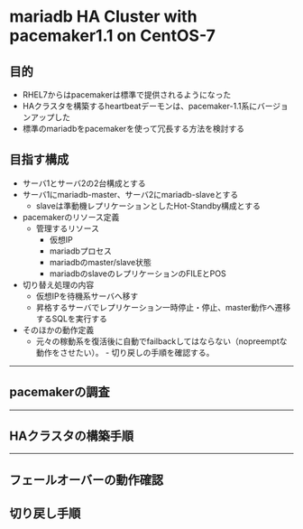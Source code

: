 # mariadb HA Cluster with pacemaker1.1 on CentOS-7

## 目的

- RHEL7からはpacemakerは標準で提供されるようになった
- HAクラスタを構築するheartbeatデーモンは、pacemaker-1.1系にバージョンアップした
- 標準のmariadbをpacemakerを使って冗長する方法を検討する

## 目指す構成

- サーバ1とサーバ2の2台構成とする
- サーバ1にmariadb-master、サーバ2にmariadb-slaveとする
  - slaveは準動機レプリケーションとしたHot-Standby構成とする
- pacemakerのリソース定義
  - 管理するリソース
    - 仮想IP
    - mariadbプロセス
    - mariadbのmaster/slave状態
    - mariadbのslaveのレプリケーションのFILEとPOS
- 切り替え処理の内容
  - 仮想IPを待機系サーバへ移す
  - 昇格するサーバでレプリケーション一時停止・停止、master動作へ遷移するSQLを実行する
- そのほかの動作定義
  - 元々の稼動系を復活後に自動でfailbackしてはならない（nopreemptな動作をさせたい）。  - 切り戻しの手順を確認する。

---

## pacemakerの調査


---

## HAクラスタの構築手順


---

## フェールオーバーの動作確認


## 切り戻し手順

